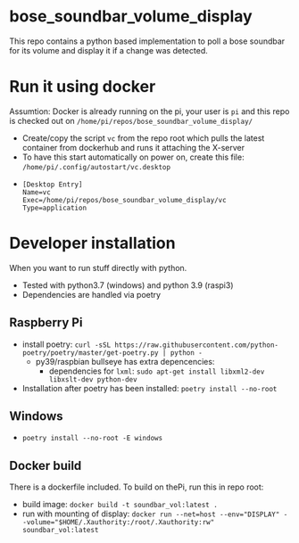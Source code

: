 # bose_soundbar_volume_display

This repo contains a python based implementation to poll a bose soundbar for its volume and display it if a change was detected. 

# Run it using docker
Assumtion: Docker is already running on the pi, your user is `pi` and this repo is checked out on `/home/pi/repos/bose_soundbar_volume_display/`
- Create/copy the script `vc` from the repo root which pulls the latest container from dockerhub and runs it attaching the X-server
- To have this start automatically on power on, create this file: `/home/pi/.config/autostart/vc.desktop`
- ```
  [Desktop Entry]
  Name=vc
  Exec=/home/pi/repos/bose_soundbar_volume_display/vc
  Type=application
  ```


# Developer installation
When you want to run stuff directly with python.

- Tested with python3.7 (windows) and python 3.9 (raspi3)
- Dependencies are handled via poetry

## Raspberry Pi
- install poetry: `curl -sSL https://raw.githubusercontent.com/python-poetry/poetry/master/get-poetry.py | python -`
  - py39/raspbian bullseye has extra depencencies: 
    - dependencies for `lxml`: `sudo apt-get install libxml2-dev libxslt-dev python-dev`
- Installation after poetry has been installed: `poetry install --no-root`

## Windows
- `poetry install --no-root -E windows`

## Docker build 

There is a dockerfile included. To build on thePi, run this in repo root:
- build image: `docker build -t soundbar_vol:latest .`
- run with mounting of display: `docker run --net=host --env="DISPLAY" --volume="$HOME/.Xauthority:/root/.Xauthority:rw" soundbar_vol:latest`
